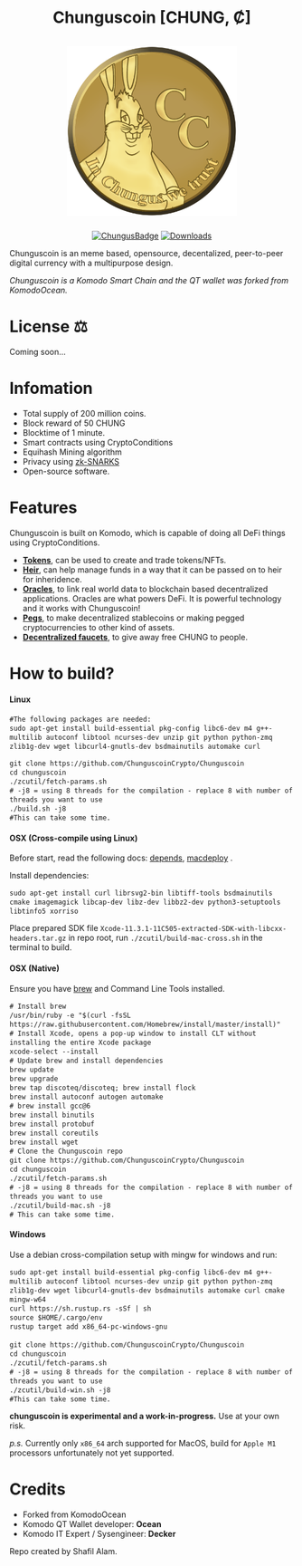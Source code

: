 <h1 align="center">
Chunguscoin [CHUNG, Ȼ]  
<br/><br/>
<img src="./icons/coin.png" alt="Chunguscoin" width="300"/>
</h1>

<div align="center">

[![ChungusBadge](https://img.shields.io/badge/Chungus-Coin-green.svg)](https://chunguscoin.net)
[![Downloads](https://img.shields.io/github/downloads/ChunguscoinCrypto/Chunguscoin/total)](https://chunguscoin.net)

</div>

Chunguscoin is an meme based, opensource, decentalized, peer-to-peer digital currency with a multipurpose design.

*Chunguscoin is a Komodo Smart Chain and the QT wallet was forked from KomodoOcean.*

# License ⚖️
Coming soon... 

# Infomation
- Total supply of 200 million coins.
- Block reward of 50 CHUNG
- Blocktime of 1 minute.
- Smart contracts using CryptoConditions
- Equihash Mining algorithm
- Privacy using [zk-SNARKS](https://z.cash/technology/zksnarks/)
- Open-source software.

# Features
Chunguscoin is built on Komodo, which is capable of doing all DeFi things using CryptoConditions.
- [**Tokens**](https://developers.komodoplatform.com/basic-docs/antara/antara-api/assets.html), can be used to create and trade tokens/NFTs.
- [**Heir**](https://developers.komodoplatform.com/basic-docs/antara/antara-api/heir.html), can help manage funds in a way that it can be passed on to heir for inheridence.
- [**Oracles**](https://developers.komodoplatform.com/basic-docs/antara/antara-api/oracles.html), to link real world data to blockchain based decentralized applications. Oracles are what powers DeFi. It is powerful technology and it works with Chunguscoin!
- [**Pegs**](https://developers.komodoplatform.com/basic-docs/antara/antara-api/pegs.html), to make decentralized stablecoins or making pegged cryptocurrencies to other kind of assets.
- [**Decentralized faucets**](https://developers.komodoplatform.com/basic-docs/antara/antara-api/faucet.html), to give away free CHUNG to people.

# How to build?

#### Linux

```shell
#The following packages are needed:
sudo apt-get install build-essential pkg-config libc6-dev m4 g++-multilib autoconf libtool ncurses-dev unzip git python python-zmq zlib1g-dev wget libcurl4-gnutls-dev bsdmainutils automake curl
```

```shell
git clone https://github.com/ChunguscoinCrypto/Chunguscoin
cd chunguscoin
./zcutil/fetch-params.sh
# -j8 = using 8 threads for the compilation - replace 8 with number of threads you want to use
./build.sh -j8
#This can take some time.
```

#### OSX (Cross-compile using Linux)

Before start, read the following docs: [depends](https://github.com/bitcoin/bitcoin/blob/master/depends/README.md), [macdeploy](https://github.com/bitcoin/bitcoin/blob/master/contrib/macdeploy/README.md) .

Install dependencies:
```
sudo apt-get install curl librsvg2-bin libtiff-tools bsdmainutils cmake imagemagick libcap-dev libz-dev libbz2-dev python3-setuptools libtinfo5 xorriso
```

Place prepared SDK file `Xcode-11.3.1-11C505-extracted-SDK-with-libcxx-headers.tar.gz` in repo root, run `./zcutil/build-mac-cross.sh` in the terminal to build.

#### OSX (Native)
Ensure you have [brew](https://brew.sh) and Command Line Tools installed.
```shell
# Install brew
/usr/bin/ruby -e "$(curl -fsSL https://raw.githubusercontent.com/Homebrew/install/master/install)"
# Install Xcode, opens a pop-up window to install CLT without installing the entire Xcode package
xcode-select --install 
# Update brew and install dependencies
brew update
brew upgrade
brew tap discoteq/discoteq; brew install flock
brew install autoconf autogen automake
# brew install gcc@6
brew install binutils
brew install protobuf
brew install coreutils
brew install wget
# Clone the Chunguscoin repo
git clone https://github.com/ChunguscoinCrypto/Chunguscoin
cd chunguscoin
./zcutil/fetch-params.sh
# -j8 = using 8 threads for the compilation - replace 8 with number of threads you want to use
./zcutil/build-mac.sh -j8
# This can take some time.
```

#### Windows
Use a debian cross-compilation setup with mingw for windows and run:
```shell
sudo apt-get install build-essential pkg-config libc6-dev m4 g++-multilib autoconf libtool ncurses-dev unzip git python python-zmq zlib1g-dev wget libcurl4-gnutls-dev bsdmainutils automake curl cmake mingw-w64
curl https://sh.rustup.rs -sSf | sh
source $HOME/.cargo/env
rustup target add x86_64-pc-windows-gnu

git clone https://github.com/ChunguscoinCrypto/Chunguscoin
cd chunguscoin
./zcutil/fetch-params.sh
# -j8 = using 8 threads for the compilation - replace 8 with number of threads you want to use
./zcutil/build-win.sh -j8
#This can take some time.
```
**chunguscoin is experimental and a work-in-progress.** Use at your own risk.

*p.s.* Currently only `x86_64` arch supported for MacOS, build for `Apple M1` processors unfortunately not yet supported.

# Credits

- Forked from KomodoOcean
- Komodo QT Wallet developer: **Ocean**
- Komodo IT Expert / Sysengineer: **Decker**

Repo created by Shafil Alam.